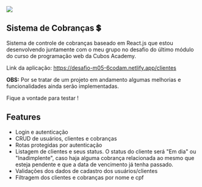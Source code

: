 ![](https://i.imgur.com/xG74tOh.png)

## Sistema de Cobranças 💲
Sistema de controle de cobranças baseado em React.js que estou desenvolvendo juntamente com o meu grupo no desafio do último módulo do curso de programação web da Cubos Academy.

Link da aplicação: https://desafio-m05-6codam.netlify.app/clientes

**OBS:** Por se tratar de um projeto em andamento algumas melhorias e funcionalidades ainda serão implementadas.

Fique a vontade para testar !
## Features
* Login e autenticação
* CRUD de usuários, clientes e cobranças
* Rotas protegidas por autenticação
* Listagem de clientes e seus status. O status do cliente será "Em dia" ou "Inadimplente", caso haja alguma cobrança relacionada ao mesmo que esteja pendente e que a data de vencimento já tenha passado.
* Validações dos dados de cadastro dos usuários/clientes
* Filtragem dos clientes e cobranças por nome e cpf


